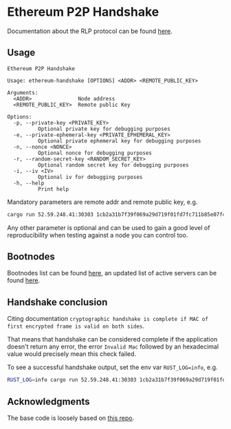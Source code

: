 # Ethereum P2P Handshake

Documentation about the RLP protocol can be found [here](https://github.com/ethereum/devp2p/blob/master/rlpx.md).

## Usage

```
Ethereum P2P Handshake

Usage: ethereum-handshake [OPTIONS] <ADDR> <REMOTE_PUBLIC_KEY>

Arguments:
  <ADDR>               Node address
  <REMOTE_PUBLIC_KEY>  Remote public Key

Options:
  -p, --private-key <PRIVATE_KEY>
          Optional private key for debugging purposes
  -e, --private-ephemeral-key <PRIVATE_EPHEMERAL_KEY>
          Optional private ephemeral key for debugging purposes
  -n, --nonce <NONCE>
          Optional nonce for debugging purposes
  -r, --random-secret-key <RANDOM_SECRET_KEY>
          Optional random secret key for debugging purposes
  -i, --iv <IV>
          Optional iv for debugging purposes
  -h, --help
          Print help
```

Mandatory parameters are remote addr and remote public key, e.g.

```bash
cargo run 52.59.248.41:30303 1cb2a31b7f39f069a29d719f01fd7fc711b85e07f416b64aa0e9e3ed55dc317d431c1361e76c33a2354ed11b183e9e4596443babf8f98fd80cc469c3b99a7264
```

Any other parameter is optional and can be used to gain a good level of reproducibility when testing against a node you
can control too.

## Bootnodes

Bootnodes list can be found [here](https://github.com/ethereum/go-ethereum/blob/master/params/bootnodes.go#L23),
an updated list of active servers can be found [here](https://ethernodes.org/nodes).

## Handshake conclusion

Citing documentation `cryptographic handshake is complete if MAC of first encrypted frame is valid on both sides`.

That means that handshake can be considered complete if the application doesn't return any error,
the error `Invalid Mac` followed by an hexadecimal value would precisely mean this check failed.

To see a successful handshake output, set the env var `RUST_LOG=info`, e.g.

```bash
RUST_LOG=info cargo run 52.59.248.41:30303 1cb2a31b7f39f069a29d719f01fd7fc711b85e07f416b64aa0e9e3ed55dc317d431c1361e76c33a2354ed11b183e9e4596443babf8f98fd80cc469c3b99a7264
```

## Acknowledgments

The base code is loosely based on [this repo](https://github.com/aonescu/p2p-node-handshake/). 
